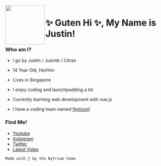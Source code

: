 <img width="125" height="125" align="left" src="https://raw.githubusercontent.com/WhosPix3l/WhosPix3l/main/Default%20Profile.png"> 

# ✨ Guten Hi ✨, My Name is Justin! 


### Who am I?

- I go by Justin / Jusnite / Citrax
- 14 Year Old, He/Him
- Lives in Singapore

- I enjoy coding and launchpadding a lot
- Currently learning web development with vue.js
- I have a coding team named [Nytrium](https://github.com/Nytrium)!


### Find Me!

- [Youtube](https://youtube.com/citrax)
- [Instagram](http://bit.ly/citraxinsta)
- [Twitter](http://bit.ly/citraxtwitter)
- [Latest Video](https://www.youtube.com/watch?v=HN1FA2yrvow)


```
Made with 💜 by the Nytrium team.
```